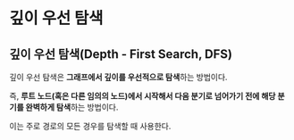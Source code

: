 # 깊이 우선 탐색
## 깊이 우선 탐색(Depth - First Search, DFS)
깊이 우선 탐색은 **그래프에서 깊이를 우선적으로 탐색**하는 방법이다.

즉, **루트 노드(혹은 다른 임의의 노드)에서 시작해서 다음 분기로 넘어가기 전에 해당 분기를 완벽하게 탐색**하는 방법이다.

이는 주로 경로의 모든 경우를 탐색할 때 사용한다.
